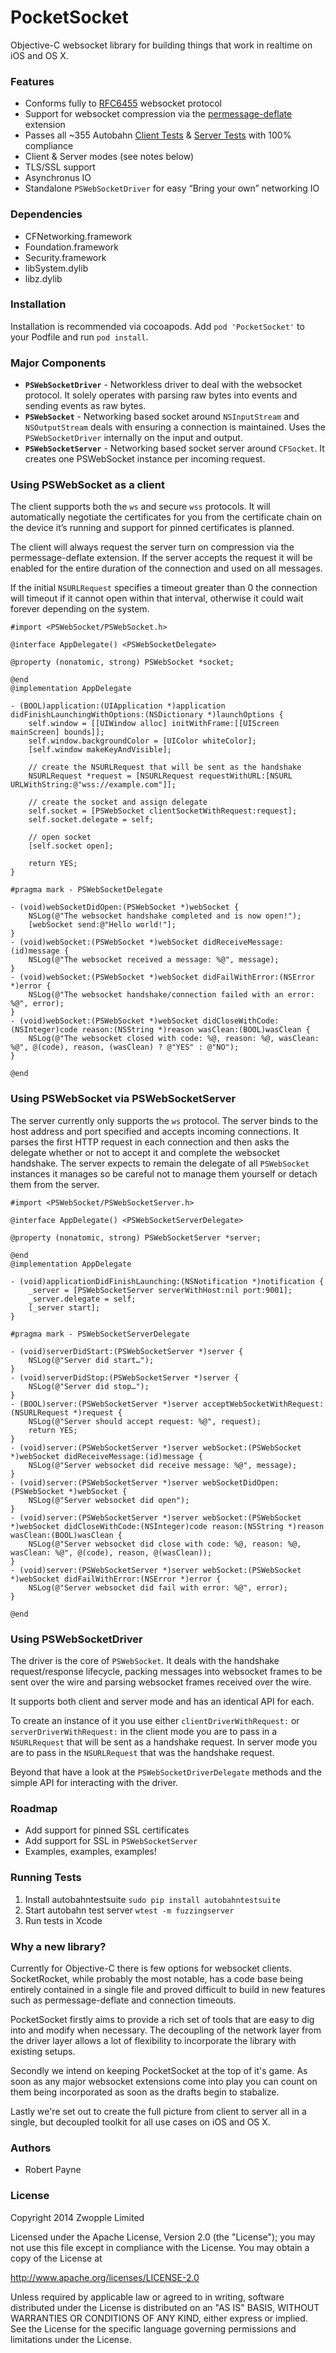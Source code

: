 PocketSocket
============

Objective-C websocket library for building things that work in realtime on iOS and OS X.

### Features

* Conforms fully to [RFC6455](http://tools.ietf.org/html/rfc6455) websocket protocol
* Support for websocket compression via the [permessage-deflate](http://tools.ietf.org/html/draft-ietf-hybi-permessage-compression-17) extension
* Passes all ~355 Autobahn [Client Tests](http://zwopple.github.io/PocketSocket/results/client/) & [Server Tests](http://zwopple.github.io/PocketSocket/results/server/) with 100% compliance
* Client & Server modes (see notes below)
* TLS/SSL support
* Asynchronus IO
* Standalone `PSWebSocketDriver` for easy “Bring your own” networking IO

### Dependencies

* CFNetworking.framework
* Foundation.framework
* Security.framework
* libSystem.dylib
* libz.dylib

### Installation 

Installation is recommended via cocoapods. Add `pod 'PocketSocket'` to your Podfile and run `pod install`.

### Major Components

* **`PSWebSocketDriver`** - Networkless driver to deal with the websocket protocol. It solely operates with parsing raw bytes into events and sending events as raw bytes.
* **`PSWebSocket`** - Networking based socket around `NSInputStream` and `NSOutputStream` deals with ensuring a connection is maintained. Uses the `PSWebSocketDriver` internally on the input and output. 
* **`PSWebSocketServer`** - Networking based socket server around `CFSocket`. It creates one PSWebSocket instance per incoming request.

### Using PSWebSocket as a client

The client supports both the `ws` and secure `wss` protocols. It will automatically negotiate the certificates for you from the certificate chain on the device it’s running and support for pinned certificates is planned.

The client will always request the server turn on compression via the permessage-deflate extension. If the server accepts the request it will be enabled for the entire duration of the connection and used on all messages.

If the initial `NSURLRequest` specifies a timeout greater than 0 the connection will timeout if it cannot open within that interval, otherwise it could wait forever depending on the system.


```objc
#import <PSWebSocket/PSWebSocket.h>

@interface AppDelegate() <PSWebSocketDelegate>

@property (nonatomic, strong) PSWebSocket *socket;

@end
@implementation AppDelegate

- (BOOL)application:(UIApplication *)application didFinishLaunchingWithOptions:(NSDictionary *)launchOptions {
    self.window = [[UIWindow alloc] initWithFrame:[[UIScreen mainScreen] bounds]];
    self.window.backgroundColor = [UIColor whiteColor];
    [self.window makeKeyAndVisible];
    
    // create the NSURLRequest that will be sent as the handshake
    NSURLRequest *request = [NSURLRequest requestWithURL:[NSURL URLWithString:@"wss://example.com"]];
    
    // create the socket and assign delegate
    self.socket = [PSWebSocket clientSocketWithRequest:request];
    self.socket.delegate = self;
    
    // open socket
    [self.socket open];
    
    return YES;
}

#pragma mark - PSWebSocketDelegate

- (void)webSocketDidOpen:(PSWebSocket *)webSocket {
    NSLog(@"The websocket handshake completed and is now open!");
    [webSocket send:@"Hello world!"];
}
- (void)webSocket:(PSWebSocket *)webSocket didReceiveMessage:(id)message {
    NSLog(@"The websocket received a message: %@", message);
}
- (void)webSocket:(PSWebSocket *)webSocket didFailWithError:(NSError *)error {
    NSLog(@"The websocket handshake/connection failed with an error: %@", error);
}
- (void)webSocket:(PSWebSocket *)webSocket didCloseWithCode:(NSInteger)code reason:(NSString *)reason wasClean:(BOOL)wasClean {
    NSLog(@"The websocket closed with code: %@, reason: %@, wasClean: %@", @(code), reason, (wasClean) ? @"YES" : @"NO");
}

@end

```

### Using PSWebSocket via PSWebSocketServer

The server currently only supports the `ws` protocol. The server binds to the host address and port specified and accepts incoming connections. It parses the first HTTP request in each connection and then asks the delegate whether or not to accept it and complete the websocket handshake. The server expects to remain the delegate of all `PSWebSocket` instances it manages so be careful not to manage them yourself or detach them from the server.


```objc
#import <PSWebSocket/PSWebSocketServer.h>

@interface AppDelegate() <PSWebSocketServerDelegate>

@property (nonatomic, strong) PSWebSocketServer *server;

@end
@implementation AppDelegate

- (void)applicationDidFinishLaunching:(NSNotification *)notification {
    _server = [PSWebSocketServer serverWithHost:nil port:9001];
    _server.delegate = self;
    [_server start];
}

#pragma mark - PSWebSocketServerDelegate

- (void)serverDidStart:(PSWebSocketServer *)server {
    NSLog(@"Server did start…");
}
- (void)serverDidStop:(PSWebSocketServer *)server {
    NSLog(@"Server did stop…");
}
- (BOOL)server:(PSWebSocketServer *)server acceptWebSocketWithRequest:(NSURLRequest *)request {
    NSLog(@"Server should accept request: %@", request);
    return YES;
}
- (void)server:(PSWebSocketServer *)server webSocket:(PSWebSocket *)webSocket didReceiveMessage:(id)message {
    NSLog(@"Server websocket did receive message: %@", message);
}
- (void)server:(PSWebSocketServer *)server webSocketDidOpen:(PSWebSocket *)webSocket {
    NSLog(@"Server websocket did open");
}
- (void)server:(PSWebSocketServer *)server webSocket:(PSWebSocket *)webSocket didCloseWithCode:(NSInteger)code reason:(NSString *)reason wasClean:(BOOL)wasClean {
    NSLog(@"Server websocket did close with code: %@, reason: %@, wasClean: %@", @(code), reason, @(wasClean));
}
- (void)server:(PSWebSocketServer *)server webSocket:(PSWebSocket *)webSocket didFailWithError:(NSError *)error {
    NSLog(@"Server websocket did fail with error: %@", error);
}

@end
```


### Using PSWebSocketDriver

The driver is the core of `PSWebSocket`. It deals with the handshake request/response lifecycle, packing messages into websocket frames to be sent over the wire and parsing websocket frames received over the wire.

It supports both client and server mode and has an identical API for each.

To create an instance of it you use either `clientDriverWithRequest:` or `serverDriverWithRequest:` in the client mode you are to pass in a `NSURLRequest` that will be sent as a handshake request. In server mode you are to pass in the `NSURLRequest` that was the handshake request.

Beyond that have a look at the `PSWebSocketDriverDelegate` methods and the simple API for interacting with the driver.


### Roadmap

* Add support for pinned SSL certificates
* Add support for SSL in `PSWebSocketServer`
* Examples, examples, examples!

### Running Tests

1. Install autobahntestsuite `sudo pip install autobahntestsuite`
2. Start autobahn test server `wtest -m fuzzingserver`
3. Run tests in Xcode

### Why a new library?

Currently for Objective-C there is few options for websocket clients. SocketRocket, while probably the most notable, has a code base being entirely contained in a single file and proved difficult to build in new features such as permessage-deflate and connection timeouts. 

PocketSocket firstly aims to provide a rich set of tools that are easy to dig into and modify when necessary. The decoupling of the network layer from the driver layer allows a lot of flexibility to incorporate the library with existing setups.

Secondly we intend on keeping PocketSocket at the top of it's game. As soon as any major websocket extensions come into play you can count on them being incorporated as soon as the drafts begin to stabalize.

Lastly we're set out to create the full picture from client to server all in a single, but decoupled toolkit for all use cases on iOS and OS X.



### Authors

* Robert Payne

### License

Copyright 2014 Zwopple Limited

Licensed under the Apache License, Version 2.0 (the "License");
you may not use this file except in compliance with the License.
You may obtain a copy of the License at

http://www.apache.org/licenses/LICENSE-2.0

Unless required by applicable law or agreed to in writing, software
distributed under the License is distributed on an "AS IS" BASIS,
WITHOUT WARRANTIES OR CONDITIONS OF ANY KIND, either express or implied.
See the License for the specific language governing permissions and
limitations under the License.

